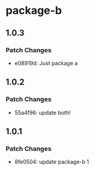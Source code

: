 # package-b

## 1.0.3

### Patch Changes

- e08919d: Just package a

## 1.0.2

### Patch Changes

- 55a4f96: update both!

## 1.0.1

### Patch Changes

- 8fe0504: update package-b 1
